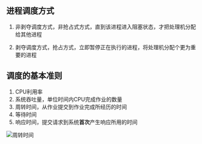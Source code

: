 ## 进程调度方式

1. 非剥夺调度方式，非抢占式方式，直到该进程进入阻塞状态，才把处理机分配给其他进程

2. 剥夺调度方式，抢占方式，立即暂停正在执行的进程，将处理机分配个更为重要的进程

## 调度的基本准则

1. CPU利用率
2. 系统吞吐量，单位时间内CPU完成作业的数量
3. 周转时间，从作业提交到作业完成所经历的时间
4. 等待时间
5. 响应时间，提交请求到系统**首次**产生响应所用的时间

![周转时间](https://github.com/YC-L/Postgraduate-examination/blob/Operating-System/imgs/%E5%91%A8%E8%BD%AC%E6%97%B6%E9%97%B4.png "周转时间")

